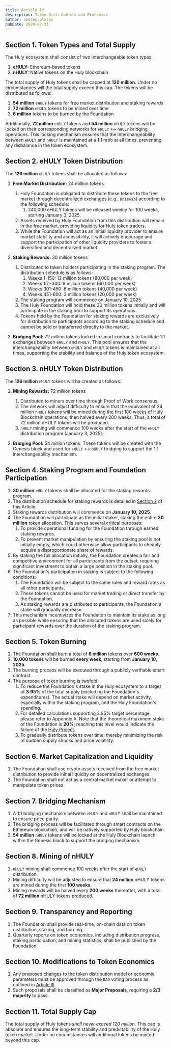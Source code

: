 ```yaml
---
title: Article IV
description: Token Distribution and Economics
author: andrey.platov
pubDate: 2024-07-31
---
```


## Section 1. Token Types and Total Supply

The Huly ecosystem shall consist of two interchangeable token types:

1. __eHULY:__ Ethereum-based tokens
1. __nHULY:__ Native tokens on the Huly blockchain

The total supply of Huly tokens shall be capped at __120 million__. Under no circumstances will the total supply exceed this cap. The tokens will be distributed as follows:

1. __54 million__ `eHULY` tokens for free market distribution and staking rewards
1. __72 million__ `nHULY` tokens to be mined over time
1. __6 million__ tokens to be burned by the Foundation

Additionally, **72 million** `eHULY` tokens and **54 million** `nHULY` tokens will be locked on their corresponding networks for `eHULY` ↔ `nHULY` bridging operations. This locking mechanism ensures that the interchangeability between `eHULY` and `nHULY` is maintained at a 1:1 ratio at all times, preventing any disbalance in the token ecosystem.

## Section 2. eHULY Token Distribution

The __126 million__ `eHULY` tokens shall be allocated as follows:

1. __Free Market Distribution:__ 24 million tokens
    1. Huly Foundation is obligated to distribute these tokens to the free market through decentralized exchanges (e.g., `Uniswap`) according to the following schedule:
        1. 240,000 eHULY tokens will be released weekly for 100 weeks, starting January 3, 2025.
    1. Assets received by Huly Foundation from this distribution will remain in the free market, providing liquidity for Huly token traders.
    1. While the Foundation will act as an initial liquidity provider to ensure market stability and accessibility, it will actively encourage and support the participation of other liquidity providers to foster a diversified and decentralized market.

1. __Staking Rewards:__ 30 million tokens
    1. Distributed to token holders participating in the staking program. The distribution schedule is as follows:
        1. Weeks 1-150: 12 million tokens (80,000 per week)
        1. Weeks 151-300: 9 million tokens (60,000 per week)
        1. Weeks 301-450: 6 million tokens (40,000 per week)
        1. Weeks 451-600: 3 million tokens (20,000 per week)
    1. The staking program will commence on January 10, 2025.
    1. The Huly Foundation will hold these 30 million tokens initially and will participate in the staking pool to support its operations.
    1. Tokens held by the Foundation for staking rewards are exclusively for distribution to participants according to the staking schedule and cannot be sold or transferred directly to the market.

1. __Bridging Pool:__ 72 million tokens locked in smart contracts to facilitate 1:1 exchanges between `eHULY` and `nHULY`. This pool ensures that the interchangeability between `eHULY` and `nHULY` tokens is maintained at all times, supporting the stability and balance of the Huly token ecosystem.

## Section 3. nHULY Token Distribution

The __126 million__ `nHULY` tokens will be created as follows:

1. __Mining Rewards:__ 72 million tokens
    1. Distributed to miners over time through Proof of Work consensus.
    1. The network will adjust difficulty to ensure that the equivalent of 24 million `nHULY` tokens will be mined during the first 100 weeks of Huly Blockchain operations, then halved every 200 weeks. Thus, a total of 72 million nHULY tokens will be produced.
    1. `nHULY` mining will commence 100 weeks after the start of the `eHULY` distribution program (January 3, 2025).

2. __Bridging Pool:__ 54 million tokens. These tokens will be created with the Genesis block and used for `eHULY` ↔ `nHULY` bridging to support the 1:1 interchangeability mechanism.

## Section 4. Staking Program and Foundation Participation

1. __30 million__ `eHULY` tokens shall be allocated for the staking rewards program.
1. The distribution schedule for staking rewards is detailed in [Section 2](#section-2-ehuly-token-distribution) of this Article.
1. Staking rewards distribution will commence on __January 10, 2025__.
1. The Foundation will participate as the initial staker, staking the entire __30 million__ token allocation. This serves several critical purposes:
    1. To provide operational funding for the Foundation through earned staking rewards.
    1. To prevent market manipulation by ensuring the staking pool is not initially empty, which could otherwise allow participants to cheaply acquire a disproportionate share of rewards.
1. By staking the full allocation initially, the Foundation creates a fair and competitive environment for all participants from the outset, requiring significant investment to obtain a large position in the staking pool.
1. The Foundation's participation in staking is subject to the following conditions:
    1. The Foundation will be subject to the same rules and reward rates as all other participants.
    1. These tokens cannot be used for market trading or direct transfer by the Foundation.
    1. As staking rewards are distributed to participants, the Foundation's stake will gradually decrease.
1. This mechanism incentivizes the Foundation to maintain its stake as long as possible while ensuring that the allocated tokens are used solely for participant rewards over the duration of the staking program.

## Section 5. Token Burning

1. The Foundation shall burn a total of __6 million__ tokens over __600 weeks__.
1. __10,000 tokens__ will be burned __every week__, starting from __January 10, 2025__.
1. The burning process will be executed through a publicly verifiable smart contract.
1. The purpose of token burning is twofold:
    1. To reduce the Foundation's stake in the Huly ecosystem to a target of __3.95%__ of the total supply (excluding the Foundation's expenditures). The actual stake will depend on market activity, especially within the staking program, and the Huly Foundation's spending.
    1. For detailed calculations supporting 3.95% target percentage, please refer to Appendix A. Note that the theoretical maximum stake of the Foundation is __20%__; reaching this level would indicate the failure of the [Huly Project](https://huly.io).
    1. To gradually distribute tokens over time, thereby minimizing the risk of sudden supply shocks and price volatility.

## Section 6. Market Capitalization and Liquidity

1. The Foundation shall use crypto assets received from the free market distribution to provide initial liquidity on decentralized exchanges.
1. The Foundation shall not act as a central market maker or attempt to manipulate token prices.

## Section 7. Bridging Mechanism

1. A 1:1 bridging mechanism between `eHULY` and `nHULY` shall be maintained to ensure price parity.
1. The bridging process will be facilitated through smart contracts on the Ethereum blockchain, and will be natively supported by Huly blockchain.
1. __54 million__ `nHULY` tokens will be locked at the Huly Blockchain launch within the Genesis block to support the bridging mechanism.

## Section 8. Mining of nHULY

1. `nHULY` mining shall commence 100 weeks after the start of `eHULY` distribution.
1. Mining difficulty will be adjusted to ensure that __24 million__ nHULY tokens are mined during the first __100 weeks__.
1. Mining rewards will be halved every __200 weeks__ thereafter, with a total of __72 million__ nHULY tokens produced.

## Section 9. Transparency and Reporting

1. The Foundation shall provide real-time, on-chain data on token distribution, staking, and burning.
1. Quarterly reports on token economics, including distribution progress, staking participation, and mining statistics, shall be published by the Foundation.

## Section 10. Modifications to Token Economics

1. Any proposed changes to the token distribution model or economic parameters must be approved through the `DAO` voting process as outlined in [Article III](/bylaws/article_03).
1. Such proposals shall be classified as __Major Proposals__, requiring a __2/3 majority__ to pass.

## Section 11. Total Supply Cap

The total supply of Huly tokens _shall never exceed 120 million_. This cap is absolute and ensures the long-term stability and predictability of the Huly token market. Under no circumstances will additional tokens be minted beyond this cap.
